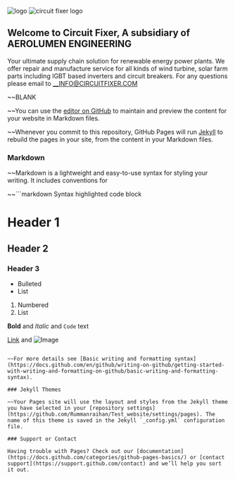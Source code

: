 ![logo](https://user-images.githubusercontent.com/59187439/156495021-91583b01-3aad-4bdf-80bf-e56b3d06c506.JPG)
![circuit fixer logo](https://user-images.githubusercontent.com/59187439/156495815-2581c3cc-50cc-4888-b0c7-943083b4e951.png)

## Welcome to Circuit Fixer, A subsidiary of AEROLUMEN ENGINEERING
Your ultimate supply chain solution for renewable energy power plants.
We offer repair and manufacture service for all kinds of wind turbine, solar farm parts including IGBT based inverters and circuit breakers. 
For any questions please email to __INFO@CIRCUITFIXER.COM


~~BLANK

~~You can use the [editor on GitHub](https://github.com/Rummanraihan/Test_website/edit/main/README.md) to maintain and preview the content for your website in Markdown files.

~~Whenever you commit to this repository, GitHub Pages will run [Jekyll](https://jekyllrb.com/) to rebuild the pages in your site, from the content in your Markdown files.

### Markdown

~~Markdown is a lightweight and easy-to-use syntax for styling your writing. It includes conventions for

~~```markdown
Syntax highlighted code block

# Header 1
## Header 2
### Header 3

- Bulleted
- List

1. Numbered
2. List

**Bold** and _Italic_ and `Code` text

[Link](url) and ![Image](src)
```

~~For more details see [Basic writing and formatting syntax](https://docs.github.com/en/github/writing-on-github/getting-started-with-writing-and-formatting-on-github/basic-writing-and-formatting-syntax).

### Jekyll Themes

~~Your Pages site will use the layout and styles from the Jekyll theme you have selected in your [repository settings](https://github.com/Rummanraihan/Test_website/settings/pages). The name of this theme is saved in the Jekyll `_config.yml` configuration file.

### Support or Contact

Having trouble with Pages? Check out our [documentation](https://docs.github.com/categories/github-pages-basics/) or [contact support](https://support.github.com/contact) and we’ll help you sort it out.
